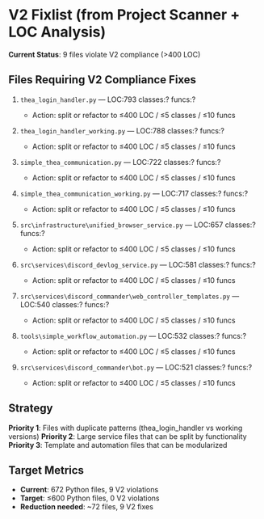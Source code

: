 # V2 Fixlist (from Project Scanner + LOC Analysis)

**Current Status**: 9 files violate V2 compliance (>400 LOC)

## Files Requiring V2 Compliance Fixes

1. `thea_login_handler.py` — LOC:793 classes:? funcs:?
   - Action: split or refactor to ≤400 LOC / ≤5 classes / ≤10 funcs

2. `thea_login_handler_working.py` — LOC:788 classes:? funcs:?
   - Action: split or refactor to ≤400 LOC / ≤5 classes / ≤10 funcs

3. `simple_thea_communication.py` — LOC:722 classes:? funcs:?
   - Action: split or refactor to ≤400 LOC / ≤5 classes / ≤10 funcs

4. `simple_thea_communication_working.py` — LOC:717 classes:? funcs:?
   - Action: split or refactor to ≤400 LOC / ≤5 classes / ≤10 funcs

5. `src\infrastructure\unified_browser_service.py` — LOC:657 classes:? funcs:?
   - Action: split or refactor to ≤400 LOC / ≤5 classes / ≤10 funcs

6. `src\services\discord_devlog_service.py` — LOC:581 classes:? funcs:?
   - Action: split or refactor to ≤400 LOC / ≤5 classes / ≤10 funcs

7. `src\services\discord_commander\web_controller_templates.py` — LOC:540 classes:? funcs:?
   - Action: split or refactor to ≤400 LOC / ≤5 classes / ≤10 funcs

8. `tools\simple_workflow_automation.py` — LOC:532 classes:? funcs:?
   - Action: split or refactor to ≤400 LOC / ≤5 classes / ≤10 funcs

9. `src\services\discord_commander\bot.py` — LOC:521 classes:? funcs:?
   - Action: split or refactor to ≤400 LOC / ≤5 classes / ≤10 funcs

## Strategy

**Priority 1**: Files with duplicate patterns (thea_login_handler vs working versions)
**Priority 2**: Large service files that can be split by functionality
**Priority 3**: Template and automation files that can be modularized

## Target Metrics

- **Current**: 672 Python files, 9 V2 violations
- **Target**: ≤600 Python files, 0 V2 violations
- **Reduction needed**: ~72 files, 9 V2 fixes